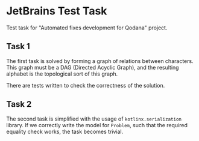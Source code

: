 # JetBrains Test Task
Test task for "Automated fixes development for Qodana" project.
## Task 1
The first task is solved by forming a graph of relations between characters. 
This graph must be a DAG (Directed Acyclic Graph), and the resulting alphabet is the topological sort of this graph.

There are tests written to check the correctness of the solution.

## Task 2
The second task is simplified with the usage of `kotlinx.serialization` library. 
If we correctly write the model for `Problem`, such that the required equality check works, the task becomes trivial.
